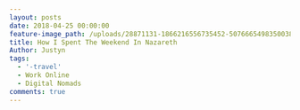 ```yaml
---
layout: posts
date: 2018-04-25 00:00:00
feature-image_path: /uploads/28871131-1866216556735452-5076665498350038270-n.jpg
title: How I Spent The Weekend In Nazareth
Author: Justyn
tags:
  - '-travel'
  - Work Online
  - Digital Nomads
comments: true
---
```

